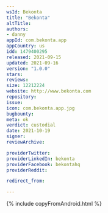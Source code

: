 ```yaml
---
wsId: Bekonta
title: "Bekonta"
altTitle: 
authors:
- danny
appId: com.bekonta.app
appCountry: us
idd: 1479400295
released: 2021-09-15
updated: 2021-09-16
version: "1.0.0"
stars: 
reviews: 
size: 12212224
website: http://www.bekonta.com
repository: 
issue: 
icon: com.bekonta.app.jpg
bugbounty: 
meta: ok
verdict: custodial
date: 2021-10-19
signer: 
reviewArchive:

providerTwitter: 
providerLinkedIn: bekonta
providerFacebook: bekontahq
providerReddit: 

redirect_from:

---
```


{% include copyFromAndroid.html %}
